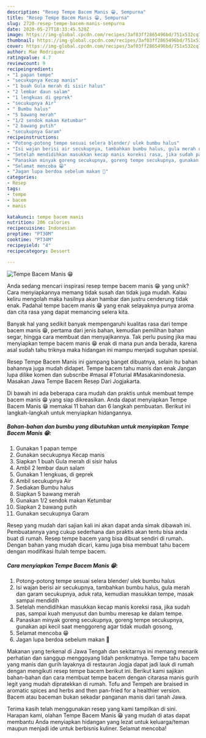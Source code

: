 ```yaml
---
description: "Resep Tempe Bacem Manis 😁, Sempurna"
title: "Resep Tempe Bacem Manis 😁, Sempurna"
slug: 2720-resep-tempe-bacem-manis-sempurna
date: 2020-05-27T18:33:45.520Z
image: https://img-global.cpcdn.com/recipes/3af03ff2865496bd/751x532cq70/tempe-bacem-manis-😁-foto-resep-utama.jpg
thumbnail: https://img-global.cpcdn.com/recipes/3af03ff2865496bd/751x532cq70/tempe-bacem-manis-😁-foto-resep-utama.jpg
cover: https://img-global.cpcdn.com/recipes/3af03ff2865496bd/751x532cq70/tempe-bacem-manis-😁-foto-resep-utama.jpg
author: Mae Rodriquez
ratingvalue: 4.7
reviewcount: 9
recipeingredient:
- "1 papan tempe"
- "secukupnya Kecap manis"
- "1 buah Gula merah di sisir halus"
- "2 lembar daun salam"
- "1 lengkuas di geprek"
- "secukupnya Air"
- " Bumbu halus"
- "5 bawang merah"
- "1/2 sendok makan Ketumbar"
- "2 bawang putih"
- "secukupnya Garam"
recipeinstructions:
- "Potong-potong tempe sesuai selera blender/ ulek bumbu halus"
- "Isi wajan berisi air secukupnya, tambahkan bumbu halus, gula merah dan garam secukupnya, aduk rata, kemudian masukkan tempe, masak sampai mendidih"
- "Setelah mendidihkan masukkan kecap manis koreksi rasa, jika sudah pas, sampai kuah menyusut dan bumbu meresap ke dalam tempe."
- "Panaskan minyak goreng secukupnya, goreng tempe secukupnya, gunakan api kecil saat menggoreng agar tidak mudah gosong,"
- "Selamat mencoba 😁"
- "Jagan lupa berdoa sebelum makan 🙏"
categories:
- Resep
tags:
- tempe
- bacem
- manis

katakunci: tempe bacem manis 
nutrition: 206 calories
recipecuisine: Indonesian
preptime: "PT30M"
cooktime: "PT34M"
recipeyield: "4"
recipecategory: Dessert

---
```



![Tempe Bacem Manis 😁](https://img-global.cpcdn.com/recipes/3af03ff2865496bd/751x532cq70/tempe-bacem-manis-😁-foto-resep-utama.jpg)

Anda sedang mencari inspirasi resep tempe bacem manis 😁 yang unik? Cara menyiapkannya memang tidak susah dan tidak juga mudah. Kalau keliru mengolah maka hasilnya akan hambar dan justru cenderung tidak enak. Padahal tempe bacem manis 😁 yang enak selayaknya punya aroma dan cita rasa yang dapat memancing selera kita.

Banyak hal yang sedikit banyak mempengaruhi kualitas rasa dari tempe bacem manis 😁, pertama dari jenis bahan, kemudian pemilihan bahan segar, hingga cara membuat dan menyajikannya. Tak perlu pusing jika mau menyiapkan tempe bacem manis 😁 enak di mana pun anda berada, karena asal sudah tahu triknya maka hidangan ini mampu menjadi suguhan spesial.

Resep Tempe Bacem Manis ini gampang banget dibuatnya, selain itu bahan bahannya juga mudah didapet. Tempe bacem tahu manis dan enak Jangan lupa dilike komen dan subscribe #masal #Toturial #Masakanindonesia. Masakan Jawa Tempe Bacem Resep Dari Jogjakarta.


Di bawah ini ada beberapa cara mudah dan praktis untuk membuat tempe bacem manis 😁 yang siap dikreasikan. Anda dapat menyiapkan Tempe Bacem Manis 😁 memakai 11 bahan dan 6 langkah pembuatan. Berikut ini langkah-langkah untuk menyiapkan hidangannya.

<!--inarticleads1-->

##### Bahan-bahan dan bumbu yang dibutuhkan untuk menyiapkan Tempe Bacem Manis 😁:

1. Gunakan 1 papan tempe
1. Gunakan secukupnya Kecap manis
1. Siapkan 1 buah Gula merah di sisir halus
1. Ambil 2 lembar daun salam
1. Gunakan 1 lengkuas, di geprek
1. Ambil secukupnya Air
1. Sediakan  Bumbu halus
1. Siapkan 5 bawang merah
1. Gunakan 1/2 sendok makan Ketumbar
1. Siapkan 2 bawang putih
1. Gunakan secukupnya Garam


Resep yang mudah dari sajian kali ini akan dapat anda simak dibawah ini. Pembuatannya yang cukup sederhana dan praktis akan tentu bisa anda buat di rumah. Resep tempe bacem yang bisa dibuat sendiri di rumah. Dengan bahan yang mudah dicari, kamu juga bisa membuat tahu bacem dengan modifikasi Itulah tempe bacem. 

<!--inarticleads2-->

##### Cara menyiapkan Tempe Bacem Manis 😁:

1. Potong-potong tempe sesuai selera blender/ ulek bumbu halus
1. Isi wajan berisi air secukupnya, tambahkan bumbu halus, gula merah dan garam secukupnya, aduk rata, kemudian masukkan tempe, masak sampai mendidih
1. Setelah mendidihkan masukkan kecap manis koreksi rasa, jika sudah pas, sampai kuah menyusut dan bumbu meresap ke dalam tempe.
1. Panaskan minyak goreng secukupnya, goreng tempe secukupnya, gunakan api kecil saat menggoreng agar tidak mudah gosong,
1. Selamat mencoba 😁
1. Jagan lupa berdoa sebelum makan 🙏


Makanan yang terkenal di Jawa Tengah dan sekitarnya ini memang menarik perhatian dan sanggup menggoyang lidah penikmatnya. Tempe tahu bacem yang manis dan gurih layaknya di restauran Jogja dapat jadi lauk di rumah dengan mengikuti resep tempe bacem berikut ini. Berikut kami sajikan bahan-bahan dan cara membuat tempe bacem dengan citarasa manis gurih legit yang mudah dipratekkan di rumah. Tofu and Tempeh are braised in aromatic spices and herbs and then pan-fried for a healthier version. Bacem atau baceman bukan sekadar panganan manis dari tanah Jawa. 

Terima kasih telah menggunakan resep yang kami tampilkan di sini. Harapan kami, olahan Tempe Bacem Manis 😁 yang mudah di atas dapat membantu Anda menyiapkan hidangan yang lezat untuk keluarga/teman maupun menjadi ide untuk berbisnis kuliner. Selamat mencoba!
